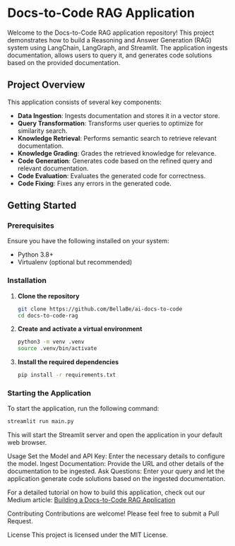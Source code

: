 # Docs-to-Code RAG Application

Welcome to the Docs-to-Code RAG application repository! This project demonstrates how to build a Reasoning and Answer Generation (RAG) system using LangChain, LangGraph, and Streamlit. The application ingests documentation, allows users to query it, and generates code solutions based on the provided documentation.

## Project Overview

This application consists of several key components:
- **Data Ingestion**: Ingests documentation and stores it in a vector store.
- **Query Transformation**: Transforms user queries to optimize for similarity search.
- **Knowledge Retrieval**: Performs semantic search to retrieve relevant documentation.
- **Knowledge Grading**: Grades the retrieved knowledge for relevance.
- **Code Generation**: Generates code based on the refined query and relevant documentation.
- **Code Evaluation**: Evaluates the generated code for correctness.
- **Code Fixing**: Fixes any errors in the generated code.

## Getting Started

### Prerequisites

Ensure you have the following installed on your system:
- Python 3.8+
- Virtualenv (optional but recommended)

### Installation

1. **Clone the repository**
    ```sh
    git clone https://github.com/BellaBe/ai-docs-to-code
    cd docs-to-code-rag
    ```

2. **Create and activate a virtual environment**
    ```sh
    python3 -m venv .venv
    source .venv/bin/activate
    ```

3. **Install the required dependencies**
    ```sh
    pip install -r requirements.txt
    ```

### Starting the Application

To start the application, run the following command:

```sh
streamlit run main.py
```

This will start the Streamlit server and open the application in your default web browser.

Usage
Set the Model and API Key: Enter the necessary details to configure the model.
Ingest Documentation: Provide the URL and other details of the documentation to be ingested.
Ask Questions: Enter your query and let the application generate code solutions based on the ingested documentation.


For a detailed tutorial on how to build this application, check out our Medium article:
[Building a Docs-to-Code RAG Application](https://medium.com/langchain-0-2-insights/langchain-0-2-insights-build-docs-to-code-tool-with-langchain-langgraph-and-streamlit-193ed717c2f8)

Contributing
Contributions are welcome! Please feel free to submit a Pull Request.

License
This project is licensed under the MIT License.
